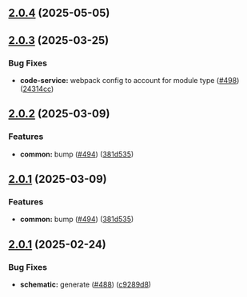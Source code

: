 ## [2.0.4](https://github.com/atls/raijin/compare/@atls/code-schematics@2.0.3...@atls/code-schematics@2.0.4) (2025-05-05)

## [2.0.3](https://github.com/atls/raijin/compare/@atls/code-schematics@2.0.2...@atls/code-schematics@2.0.3) (2025-03-25)

### Bug Fixes

- **code-service:** webpack config to account for module type ([#498](https://github.com/atls/raijin/issues/498)) ([24314cc](https://github.com/atls/raijin/commit/24314ccd3767ed6e4c0b3f1cd1b4e7b5aa2d29e1))

## [2.0.2](https://github.com/atls/raijin/compare/@atls/code-schematics@2.0.1...@atls/code-schematics@2.0.2) (2025-03-09)

### Features

- **common:** bump ([#494](https://github.com/atls/raijin/issues/494)) ([381d535](https://github.com/atls/raijin/commit/381d5357c2818e157330933edb9256936d251ca3))

## [2.0.1](https://github.com/atls/raijin/compare/@atls/code-schematics@2.0.1...@atls/code-schematics@2.0.1) (2025-03-09)

### Features

- **common:** bump ([#494](https://github.com/atls/raijin/issues/494)) ([381d535](https://github.com/atls/raijin/commit/381d5357c2818e157330933edb9256936d251ca3))

## [2.0.1](https://github.com/atls/raijin/compare/@atls/code-schematics@2.0.0...@atls/code-schematics@2.0.1) (2025-02-24)

### Bug Fixes

- **schematic:** generate ([#488](https://github.com/atls/raijin/issues/488)) ([c9289d8](https://github.com/atls/raijin/commit/c9289d8a675259a30beb2c0fd6103d98ae6189a1))
